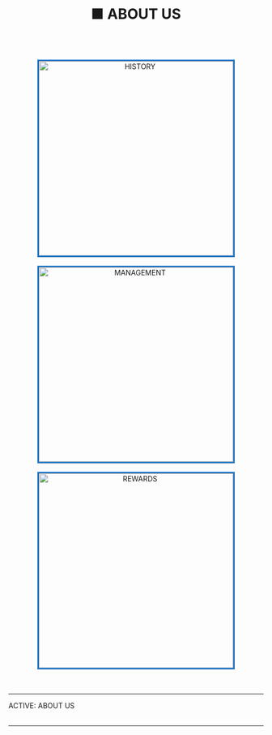 ﻿---
title: ■ ABOUT US
sidebar: false
pager: false
---



<div align="center">

<br>
<a href="/menu/history"> <img class="mbuttons" style="border:3px ridge #2181dc;" alt="HISTORY" src="/img/buttons/history.jpg" width="384"></a>
<br>
<br>
<a href="/menu/heads"> <img class="mbuttons" style="border:3px ridge #2181dc;" alt="MANAGEMENT" src="/img/buttons/heads.jpg" width="384"></a>
<br>
<br>
<a href="/menu/rewards"> <img class="mbuttons" style="border:3px ridge #2181dc;" alt="REWARDS" src="/img/buttons/rewards.jpg" width="384"></a>
<br>

</div>


<br>
<br>


<hr class="bottom-menu-hr">

<div class="active-section-1"> 
<div class="active-section-current-mobile"> ACTIVE: ABOUT US </div>

</div>

<br>

<hr class="bottom-menu-hr">


